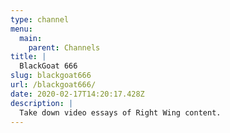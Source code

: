 ```yaml
---
type: channel
menu:
  main:
    parent: Channels
title: |
  BlackGoat 666
slug: blackgoat666
url: /blackgoat666/
date: 2020-02-17T14:20:17.428Z
description: |
  Take down video essays of Right Wing content.
---
```

